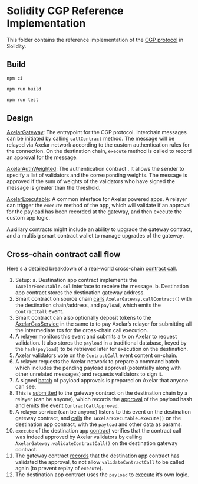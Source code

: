 # Solidity CGP Reference Implementation

This folder contains the reference implementation of the [CGP protocol](../cgp-v1.md) in Solidity.

## Build

```bash
npm ci

npm run build

npm run test
```

## Design

[AxelarGateway](contracts/AxelarGateway.sol): The entrypoint for the CGP protocol. Interchain messages can be initiated by calling `callContract` method. The message will be relayed via Axelar network according to the custom authentication rules for the connection. On the destination chain, `execute` method is called to record an approval for the message.

[AxelarAuthWeighted](contracts/auth/AxelarAuthWeighted.sol): The authentication contract . It allows the sender to specify a list of validators and the corresponding weights. The message is approved if the sum of weights of the validators who have signed the message is greater than the threshold.

[AxelarExecutable](contracts/executable/AxelarExecutable.sol): A common interface for Axelar powered apps. A relayer can trigger the `execute` method of the app, which will validate if an approval for the payload has been recorded at the gateway, and then execute the custom app logic.

Auxiliary contracts might include an ability to upgrade the gateway contract, and a multisig smart contract wallet to manage upgrades of the gateway.

## Cross-chain contract call flow

Here's a detailed breakdown of a real-world cross-chain [contract call](https://axelarscan.io/gmp/0x93cb0b614b07d6050b164cc3e35da617a2fbefc13069a35369894cac74b861a2:54).

1. Setup:
   a. Destination app contract implements the `IAxelarExecutable.sol` interface to receive the message.
   b. Destination app contract stores the destination gateway address.
2. Smart contract on source chain [calls](https://moonscan.io/tx/0x93cb0b614b07d6050b164cc3e35da617a2fbefc13069a35369894cac74b861a2) `AxelarGateway.callContract()` with the destination chain/address, and `payload`, which emits the `ContractCall` event.
3. Smart contract can also optionally deposit tokens to the [AxelarGasService](https://github.com/axelarnetwork/axelar-cgp-solidity/blob/main/contracts/gas-service/AxelarGasService.sol#L122) in the same tx to pay Axelar’s relayer for submitting all the intermediate txs for the cross-chain call execution.
4. A relayer monitors this event and submits a tx on Axelar to request validation. It also stores the `payload` in a traditional database, keyed by the `hash(payload)` to be retrieved later for execution on the destination.
5. Axelar validators [vote](https://axelarscan.io/evm-poll/434420) on the `ContractCall` event content on-chain.
6. A relayer requests the Axelar network to prepare a command batch which includes the pending payload approval (potentially along with other unrelated messages) and requests validators to sign it.
7. A signed [batch](https://axelarscan.io/evm-batches?commandId=0x47d0de91330856d70caecf442341be3faf6e644b83892b214c5a2bcc673ba8ca) of payload approvals is prepared on Axelar that anyone can see.
8. This is [submitted](https://bscscan.com/tx/0x72e6c040bfbf26073cdcf55cc4db571badcadd3b9316cf0f53b72f980d3e5100) to the gateway contract on the destination chain by a relayer (can be anyone), which records the [approval](https://github.com/axelarnetwork/cgp-spec/blob/main/solidity/contracts/AxelarGateway.sol#L109) of the payload hash and emits the [event](https://github.com/axelarnetwork/cgp-spec/blob/main/solidity/contracts/AxelarGateway.sol#L144) `ContractCallApproved`.
9. A relayer service (can be anyone) listens to this event on the destination gateway contract, and [calls](https://bscscan.com/tx/0x24886831c6348f036be26193d3fd74f2a08b9b9c10cae4e4bb99677687d8b71f) the `IAxelarExecutable.execute()` on the destination app contract, with the `payload` and other data as params.
10. `execute` of the destination app [contract](https://github.com/axelarnetwork/cgp-spec/blob/main/solidity/contracts/executable/AxelarExecutable.sol#L18) verifies that the contract call was indeed approved by Axelar validators by calling `AxelarGateway.validateContractCall()` on the destination gateway contract.
11. The gateway contract [records](https://github.com/axelarnetwork/cgp-spec/blob/main/solidity/contracts/AxelarGateway.sol#L60) that the destination app contract has validated the approval, to not allow `validateContractCall` to be called again (to prevent replay of `execute`).
12. The destination app contract uses the `payload` to [execute](https://github.com/axelarnetwork/cgp-spec/blob/main/solidity/contracts/executable/AxelarExecutable.sol#L23) it’s own logic.
